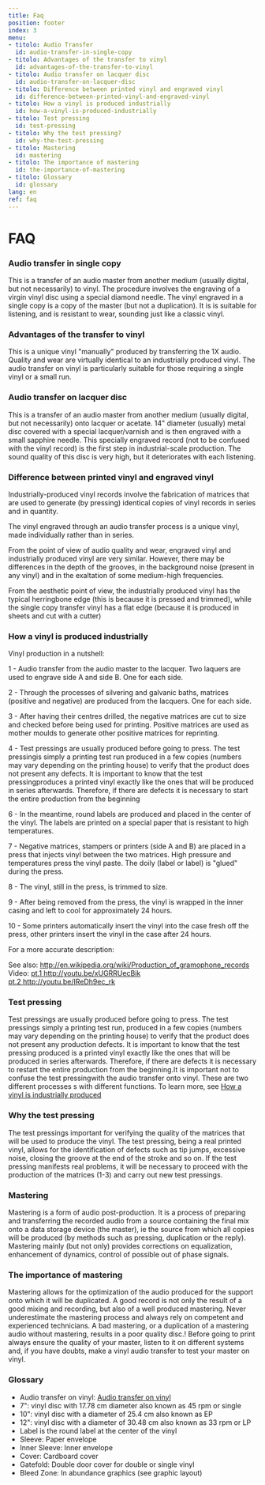 ```yaml
---
title: Faq
position: footer
index: 3
menu:
- titolo: Audio Transfer
  id: audio-transfer-in-single-copy
- titolo: Advantages of the transfer to vinyl
  id: advantages-of-the-transfer-to-vinyl
- titolo: Audio transfer on lacquer disc
  id: audio-transfer-on-lacquer-disc
- titolo: Difference between printed vinyl and engraved vinyl
  id: difference-between-printed-vinyl-and-engraved-vinyl
- titolo: How a vinyl is produced industrially
  id: how-a-vinyl-is-produced-industrially
- titolo: Test pressing
  id: test-pressing
- titolo: Why the test pressing?
  id: why-the-test-pressing
- titolo: Mastering
  id: mastering
- titolo: The importance of mastering
  id: the-importance-of-mastering
- titolo: Glossary
  id: glossary
lang: en
ref: faq
---
```


# FAQ

### Audio transfer in single copy
This is a transfer of an audio master from another medium (usually digital, but not necessarily) to vinyl. The procedure involves the engraving of a virgin vinyl disc using a special diamond needle. The vinyl engraved in a single copy is a copy of the master (but not a duplication). It is is suitable for listening, and is resistant to wear, sounding just like a classic vinyl.

### Advantages of the transfer to vinyl
This  is a unique vinyl "manually" produced by transferring the 1X audio. Quality and wear are virtually identical to an industrially produced vinyl. The audio transfer on vinyl is particularly suitable for those requiring a single vinyl or a small run.

### Audio transfer on lacquer disc
This is a transfer of an audio master from another medium (usually digital, but not necessarily) onto lacquer or acetate. 14" diameter (usually) metal disc covered with a special lacquer/varnish and is then engraved with a small sapphire needle. This specially engraved record (not to be confused with the vinyl record) is the first step in industrial-scale production. The sound quality of this disc is very high, but it deteriorates with each listening.

### Difference between printed vinyl and engraved vinyl
Industrially-produced vinyl records involve the fabrication of matrices that are used to generate (by pressing) identical copies of vinyl records in series and in quantity.

The vinyl engraved through an audio transfer process is a unique vinyl, made individually rather than in series.

From the point of view of audio quality and wear, engraved vinyl and industrially produced vinyl are very similar. However, there may be differences in the depth of the grooves, in the background noise (present in any vinyl) and in the exaltation of some medium-high frequencies.

From the aesthetic point of view, the industrially produced vinyl has the typical herringbone edge (this is because it is pressed and trimmed), while the single copy transfer vinyl has a flat edge (because it is produced in sheets and cut with a cutter)


### How a vinyl is produced industrially

Vinyl production in a nutshell:

1 - Audio transfer from the audio master to the lacquer. Two laquers are used to engrave side A and side B. One for each side.

2 - Through the processes of silvering and galvanic baths, matrices (positive and negative) are produced from the lacquers. One for each side.

3 - After having their centres drilled, the negative matrices are cut to size and checked before being used for printing. Positive matrices are used as mother moulds to generate other positive matrices for reprinting.

4 - Test pressings are usually produced before going to press. The test pressingis simply a printing test run produced in a few copies (numbers may vary depending on the printing house) to verify that the product does not present any defects. It is important to know that the test pressingproduces a printed vinyl exactly like the ones that will be produced in series afterwards. Therefore, if there are defects it is necessary to start the entire production from the beginning

6 - In the meantime, round labels are produced and placed in the center of the vinyl. The labels are printed on a special paper that is resistant to high temperatures.

7 - Negative matrices, stampers or printers (side A and B) are placed in a press that injects vinyl between the two matrices. High pressure and  temperatures press the vinyl paste. The doily (label or label) is "glued" during the press.

8 - The vinyl, still in the press, is trimmed to size.

9 - After being removed from the press, the vinyl is wrapped in the inner casing and left to cool for approximately 24 hours.

10 - Some printers automatically insert the vinyl into the case fresh off the press, other printers insert the vinyl in the case after 24 hours.

For a more accurate description:

See also: <a target="blank" href="http://en.wikipedia.org/wiki/Production_of_gramophone_records">http://en.wikipedia.org/wiki/Production_of_gramophone_records</a><br>
Video: <a target="blank" href="http://youtu.be/xUGRRUecBik"> pt.1 http://youtu.be/xUGRRUecBik</a><br>
<a target="blank" href="http://youtu.be/IReDh9ec_rk">pt.2 http://youtu.be/IReDh9ec_rk</a>

### Test pressing
Test pressings are usually produced before going to press. The test pressings simply a printing test run, produced in a few copies (numbers may vary depending on the printing house) to verify that the product does not present any production defects. It is important to know that the test pressing produced is a printed vinyl exactly like the ones that will be produced in series afterwards. Therefore, if there are defects it is necessary to restart the entire production from the beginning.It is important not to confuse the test pressingwith the audio transfer onto vinyl. These are two different processes s with different functions. To learn more, see [How a vinyl is industrially produced](/en/faq/how-a-vinyl-is-produced-industrially)

### Why the test pressing
The test pressings  important for verifying the quality of the matrices that will be used to produce the vinyl. The test pressing, being a real printed vinyl, allows for the identification of defects such as tip jumps, excessive noise, closing the groove at the end of the stroke and so on. If the test pressing manifests real problems, it will be necessary to proceed with the production of the matrices (1-3) and carry out new test pressings.

### Mastering
Mastering is a form of audio post-production. It is a process of preparing and transferring the recorded audio from a source containing the final mix onto a data storage device (the master), ie the source from which all copies will be produced (by methods such as pressing, duplication or the reply). 
Mastering mainly (but not only) provides corrections on equalization, enhancement of dynamics, control of possible out of phase signals.

### The importance of mastering
Mastering allows for the optimization of the audio produced for the support onto which it will be duplicated. A good record is not only the result of a good mixing and recording, but also of a well produced mastering. Never underestimate the mastering process and always rely on competent and experienced technicians. A bad mastering, or a duplication of a mastering audio without mastering, results in a poor quality disc.! 
Before going to print always ensure the quality of your master, listen to it on different systems  and, if you have doubts, make a vinyl audio transfer to test  your master on vinyl.

### Glossary
* Audio transfer on vinyl: [Audio transfer on vinyl](/faq/#audio-transfer-in-single-copy)
* 7": vinyl disc with 17.78 cm diameter also known as 45 rpm or single
* 10": vinyl disc with a diameter of 25.4 cm also known as EP
* 12": vinyl disc with a diameter of 30.48 cm also known as 33 rpm or LP
* Label is the round label at the center of the vinyl
* Sleeve: Paper envelope
* Inner Sleeve: Inner envelope
* Cover: Cardboard cover
* Gatefold: Double door cover for double or single vinyl
* Bleed Zone: In abundance graphics (see graphic layout)


